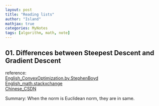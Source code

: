 ```yaml
---
layout: post
title: "Reading lists"
author: "Island"
mathjax: true
categories: MyNotes
tags: [algorithm, math, note]
---
```


## 01. Differences between Steepest Descent and Gradient Descent

reference:       
[English_ConvexOptimization.by.StephenBoyd](http://stanford.edu/~boyd/cvxbook/bv_cvxbook.pdf)        
[English_math.stackxchange](https://math.stackexchange.com/questions/1659452/difference-between-gradient-descent-method-and-steepest-descent)      
[Chinese_CSDN](https://blog.csdn.net/Timingspace/article/details/50963564)

Summary: When the norm is Euclidean norm, they are in same.

